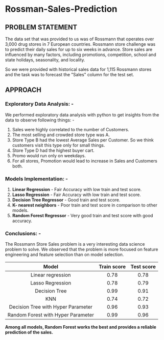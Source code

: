 # Rossman-Sales-Prediction

## PROBLEM STATEMENT

The data set that was provided to us was of Rossmann that operates over
3,000 drug stores in 7 European countries. Rossmann store challenge was to
predict their daily sales for up to six weeks in advance. Store sales are
influenced by many factors, including promotions, competition, school and
state holidays, seasonality, and locality.

So we were provided with historical sales data for 1,115 Rossmann stores and
the task was to forecast the "Sales" column for the test set.

## APPROACH

### Exploratory Data Analysis: -

We performed exploratory data analysis with python to get insights from the data to
observe following things: -

  1. Sales were highly correlated to the number of Customers.
  2. The most selling and crowded store type was A.
  3. Store Type B had the lowest Average Sales per Customer. So we think
  customers visit this type only for small things.
  4. Store Type D had the highest buyer cart.
  5. Promo would run only on weekdays.
  6. For all stores, Promotion would lead to increase in Sales and Customers
  both.

### Models Implementation: -
  1. **Linear Regression** - Fair Accuracy with low train and test score.
  2. **Lasso Regression** - Fair Accuracy with low train and test score.
  3. **Decision Tree Regressor** - Good train and test score.
  4. **K- nearest neighbors** - Poor train and test score in comparison to other models.
  5. **Random Forest Regressor** - Very good train and test score with good accuracy.
  
### Conclusions: -

The Rossmann Store Sales problem is a very interesting data science problem
to solve. We observed that the problem is more focused on feature
engineering and feature selection than on model selection.

| **Model** | **Train score** | **Test score**|
|      :---:      |     :---:      |     :---:     |
| Linear regression   | 0.78     | 0.78    |
| Lasso Regression     | 0.78       | 0.79      |
| Decision Tree     | 0.99       | 0.91      |
| KNN     | 0.74       | 0.72     |
| Decision Tree with Hyper Parameter     | 0.96    | 0.93    |
| Random Forest with Hyper Parameter     | 0.99   | 0.96    |


**Among all models, Random Forest works the best and provides a reliable
prediction of the sales.**
